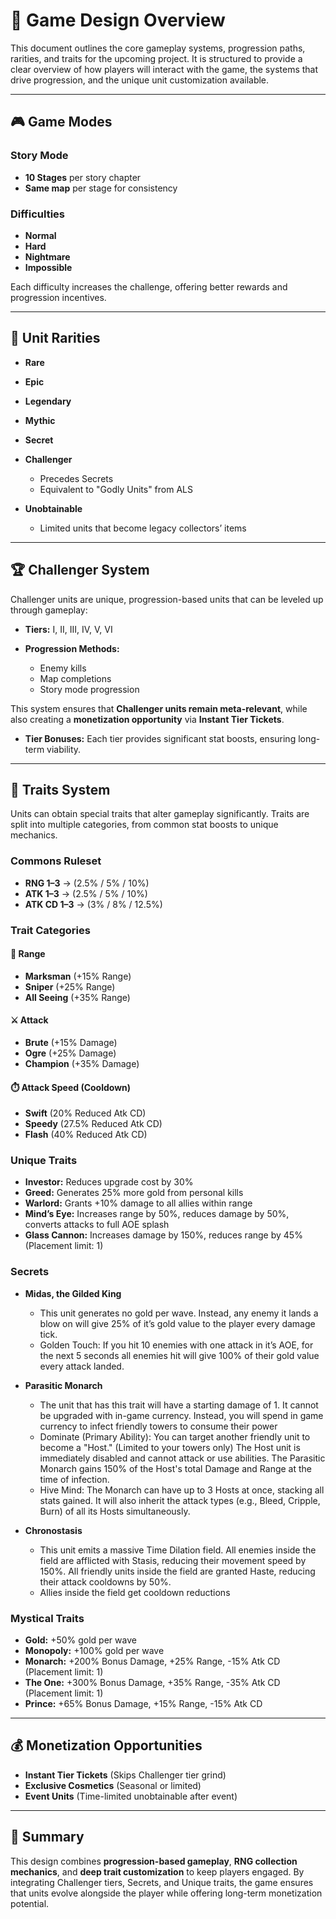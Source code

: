 # 📘 Game Design Overview

This document outlines the core gameplay systems, progression paths, rarities, and traits for the upcoming project. It is structured to provide a clear overview of how players will interact with the game, the systems that drive progression, and the unique unit customization available.

---

## 🎮 Game Modes

### Story Mode

* **10 Stages** per story chapter
* **Same map** per stage for consistency

### Difficulties

* **Normal**
* **Hard**
* **Nightmare**
* **Impossible**

Each difficulty increases the challenge, offering better rewards and progression incentives.

---

## 🌟 Unit Rarities

* **Rare**
* **Epic**
* **Legendary**
* **Mythic**
* **Secret**
* **Challenger**

  * Precedes Secrets
  * Equivalent to "Godly Units" from ALS
* **Unobtainable**

  * Limited units that become legacy collectors’ items

---

## 🏆 Challenger System

Challenger units are unique, progression-based units that can be leveled up through gameplay:

* **Tiers:** I, II, III, IV, V, VI
* **Progression Methods:**

  * Enemy kills
  * Map completions
  * Story mode progression

This system ensures that **Challenger units remain meta-relevant**, while also creating a **monetization opportunity** via **Instant Tier Tickets**.

* **Tier Bonuses:** Each tier provides significant stat boosts, ensuring long-term viability.

---

## 🧬 Traits System

Units can obtain special traits that alter gameplay significantly. Traits are split into multiple categories, from common stat boosts to unique mechanics.

### Commons Ruleset

* **RNG 1–3** → (2.5% / 5% / 10%)
* **ATK 1–3** → (2.5% / 5% / 10%)
* **ATK CD 1–3** → (3% / 8% / 12.5%)

### Trait Categories

#### 📏 Range

* **Marksman** (+15% Range)
* **Sniper** (+25% Range)
* **All Seeing** (+35% Range)

#### ⚔️ Attack

* **Brute** (+15% Damage)
* **Ogre** (+25% Damage)
* **Champion** (+35% Damage)

#### ⏱️ Attack Speed (Cooldown)

* **Swift** (20% Reduced Atk CD)
* **Speedy** (27.5% Reduced Atk CD)
* **Flash** (40% Reduced Atk CD)

### Unique Traits

* **Investor:** Reduces upgrade cost by 30%
* **Greed:** Generates 25% more gold from personal kills
* **Warlord:** Grants +10% damage to all allies within range
* **Mind’s Eye:** Increases range by 50%, reduces damage by 50%, converts attacks to full AOE splash
* **Glass Cannon:** Increases damage by 150%, reduces range by 45% (Placement limit: 1)

### Secrets

* **Midas, the Gilded King**

  * This unit generates no gold per wave. Instead, any enemy it lands a blow on will give 25% of it’s gold value to the player every damage tick.
  * Golden Touch: If you hit 10 enemies with one attack in it’s AOE, for the next 5 seconds all enemies hit will give 100% of their gold value every attack landed.
* **Parasitic Monarch**

  * The unit that has this trait will have a starting damage of 1. It cannot be upgraded with in-game currency. Instead, you will spend in game currency to infect friendly towers to consume their power
  * Dominate (Primary Ability): You can target another friendly unit to become a "Host." (Limited to your towers only) The Host unit  is immediately disabled and cannot attack or use abilities. The Parasitic Monarch gains 150% of the Host's total Damage and Range at the time of infection.
  * Hive Mind: The Monarch can have up to 3 Hosts at once, stacking all stats gained.  It will also inherit the attack types (e.g., Bleed, Cripple,  Burn) of all its Hosts simultaneously.
* **Chronostasis**
  
  * This unit emits a massive Time Dilation field. All enemies inside the field are afflicted with Stasis, reducing their movement speed by 150%. All friendly units inside the field are granted Haste, reducing their attack cooldowns by 50%.
  * Allies inside the field get cooldown reductions

### Mystical Traits
* **Gold:** +50% gold per wave
* **Monopoly:** +100% gold per wave
* **Monarch:** +200% Bonus Damage, +25% Range, -15% Atk CD (Placement limit: 1)
* **The One:** +300% Bonus Damage, +35% Range, -35% Atk CD (Placement limit: 1)
* **Prince:** +65% Bonus Damage, +15% Range, -15% Atk CD

---

## 💰 Monetization Opportunities

* **Instant Tier Tickets** (Skips Challenger tier grind)
* **Exclusive Cosmetics** (Seasonal or limited)
* **Event Units** (Time-limited unobtainable after event)

---

## 📌 Summary

This design combines **progression-based gameplay**, **RNG collection mechanics**, and **deep trait customization** to keep players engaged. By integrating Challenger tiers, Secrets, and Unique traits, the game ensures that units evolve alongside the player while offering long-term monetization potential.

